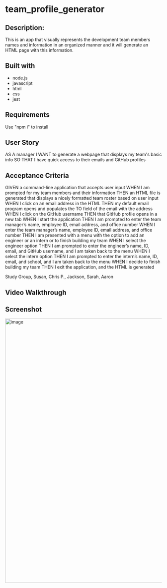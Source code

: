 # team_profile_generator

## Description:

This is an app that visually represents the development team members names and information
in an organized manner and it will generate an HTML page with this information.

## Built with

-   node.js
-   javascript
-   html
-   css
-   jest

## Requirements

Use "npm i" to install

## User Story

AS A manager
I WANT to generate a webpage that displays my team's basic info
SO THAT I have quick access to their emails and GitHub profiles

## Acceptance Criteria

GIVEN a command-line application that accepts user input
WHEN I am prompted for my team members and their information
THEN an HTML file is generated that displays a nicely formatted team roster based on user input
WHEN I click on an email address in the HTML
THEN my default email program opens and populates the TO field of the email with the address
WHEN I click on the GitHub username
THEN that GitHub profile opens in a new tab
WHEN I start the application
THEN I am prompted to enter the team manager’s name, employee ID, email address, and office number
WHEN I enter the team manager’s name, employee ID, email address, and office number
THEN I am presented with a menu with the option to add an engineer or an intern or to finish building my team
WHEN I select the engineer option
THEN I am prompted to enter the engineer’s name, ID, email, and GitHub username, and I am taken back to the menu
WHEN I select the intern option
THEN I am prompted to enter the intern’s name, ID, email, and school, and I am taken back to the menu
WHEN I decide to finish building my team
THEN I exit the application, and the HTML is generated

Study Group, Susan, Chris P., Jackson, Sarah, Aaron

## Video Walkthrough

## Screenshot

<img width="847" alt="image" src="https://user-images.githubusercontent.com/90977936/185768170-e36a8ec6-7b5a-476e-9b86-7cba36b5ff42.png">

